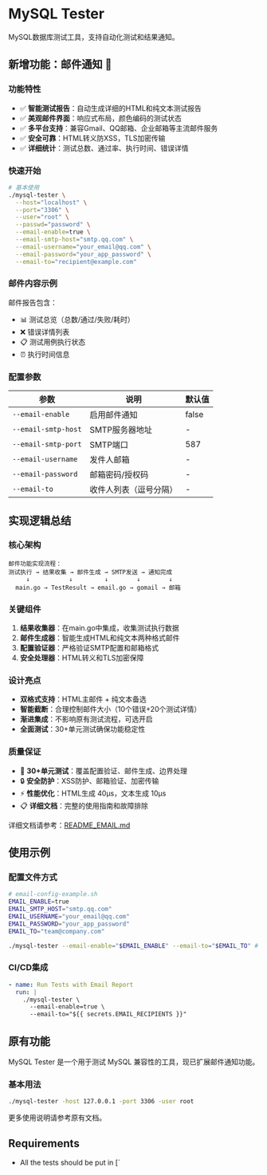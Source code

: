 # MySQL Tester

MySQL数据库测试工具，支持自动化测试和结果通知。

## 新增功能：邮件通知 📧

### 功能特性
- ✅ **智能测试报告**：自动生成详细的HTML和纯文本测试报告
- ✅ **美观邮件界面**：响应式布局，颜色编码的测试状态
- ✅ **多平台支持**：兼容Gmail、QQ邮箱、企业邮箱等主流邮件服务
- ✅ **安全可靠**：HTML转义防XSS，TLS加密传输
- ✅ **详细统计**：测试总数、通过率、执行时间、错误详情

### 快速开始

```bash
# 基本使用
./mysql-tester \
  --host="localhost" \
  --port="3306" \
  --user="root" \
  --passwd="password" \
  --email-enable=true \
  --email-smtp-host="smtp.qq.com" \
  --email-username="your_email@qq.com" \
  --email-password="your_app_password" \
  --email-to="recipient@example.com"
```

### 邮件内容示例

邮件报告包含：
- 📊 测试总览（总数/通过/失败/耗时）
- ❌ 错误详情列表  
- 📋 测试用例执行状态
- ⏰ 执行时间信息

### 配置参数

| 参数 | 说明 | 默认值 |
|------|------|--------|
| `--email-enable` | 启用邮件通知 | false |
| `--email-smtp-host` | SMTP服务器地址 | - |
| `--email-smtp-port` | SMTP端口 | 587 |
| `--email-username` | 发件人邮箱 | - |
| `--email-password` | 邮箱密码/授权码 | - |
| `--email-to` | 收件人列表（逗号分隔） | - |

## 实现逻辑总结

### 核心架构
```
邮件功能实现流程：
测试执行 → 结果收集 → 邮件生成 → SMTP发送 → 通知完成
     ↓           ↓         ↓        ↓        ↓
  main.go → TestResult → email.go → gomail → 邮箱
```

### 关键组件
1. **结果收集器**：在main.go中集成，收集测试执行数据
2. **邮件生成器**：智能生成HTML和纯文本两种格式邮件
3. **配置验证器**：严格验证SMTP配置和邮箱格式
4. **安全处理器**：HTML转义和TLS加密保障

### 设计亮点
- **双格式支持**：HTML主邮件 + 纯文本备选
- **智能截断**：合理控制邮件大小（10个错误+20个测试详情）
- **渐进集成**：不影响原有测试流程，可选开启
- **全面测试**：30+单元测试确保功能稳定性

### 质量保证
- 🧪 **30+单元测试**：覆盖配置验证、邮件生成、边界处理
- 🔒 **安全防护**：XSS防护、邮箱验证、加密传输
- ⚡ **性能优化**：HTML生成 40μs，文本生成 10μs
- 📋 **详细文档**：完整的使用指南和故障排除

详细文档请参考：[README_EMAIL.md](README_EMAIL.md)

## 使用示例

### 配置文件方式
```bash
# email-config-example.sh
EMAIL_ENABLE=true
EMAIL_SMTP_HOST="smtp.qq.com"
EMAIL_USERNAME="your_email@qq.com"
EMAIL_PASSWORD="your_app_password"
EMAIL_TO="team@company.com"

./mysql-tester --email-enable="$EMAIL_ENABLE" --email-to="$EMAIL_TO" # ... 其他参数
```

### CI/CD集成
```yaml
- name: Run Tests with Email Report
  run: |
    ./mysql-tester \
      --email-enable=true \
      --email-to="${{ secrets.EMAIL_RECIPIENTS }}"
```

## 原有功能

MySQL Tester 是一个用于测试 MySQL 兼容性的工具，现已扩展邮件通知功能。

### 基本用法
```bash
./mysql-tester -host 127.0.0.1 -port 3306 -user root
```

更多使用说明请参考原有文档。

## Requirements

- All the tests should be put in [`